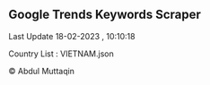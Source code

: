 

## Google Trends Keywords Scraper 
 
Last Update 18-02-2023 , 10:10:18

Country List :
VIETNAM.json



© Abdul Muttaqin 

